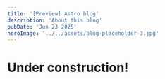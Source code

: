 ```yaml
---
title: '[Preview] Astro blog'
description: 'About this blog'
pubDate: 'Jun 23 2025'
heroImage: '../../assets/blog-placeholder-3.jpg'
---
```

# Under construction!